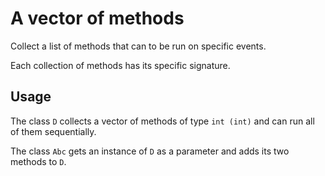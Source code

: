 # A vector of methods

Collect a list of methods that can to be run on specific events.

Each collection of methods has its specific signature.

## Usage

The class `D` collects a vector of methods of type `int (int)` and can run all of them sequentially.

The class `Abc` gets an instance of `D` as a parameter and adds its two methods to `D`.
